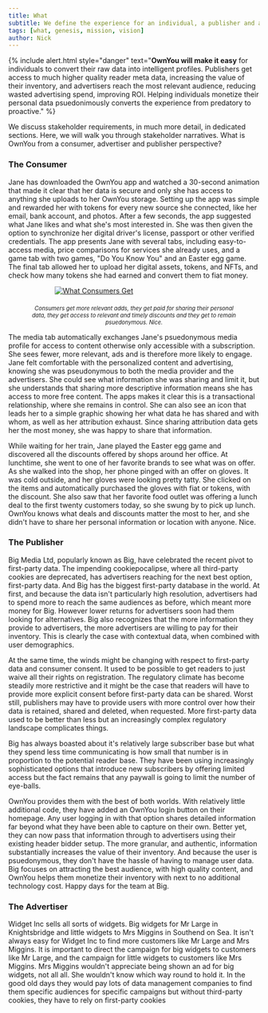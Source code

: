 ```yaml
---
title: What
subtitle: We define the experience for an individual, a publisher and an advertiser. OwnYou is a community of stakeholders in search of a superior, and more sustainable platform. Where equity is a function on participation and contribution.
tags: [what, genesis, mission, vision]
author: Nick
---
```


{% include alert.html style="danger" text="<strong>OwnYou will make it easy</strong> for individuals to convert their raw data into intelligent profiles. Publishers get access to much higher quality reader meta data, increasing the value of their inventory, and advertisers reach the most relevant audience, reducing wasted advertising spend, improving ROI. Helping individuals monetize their personal data psuedonimously converts the experience from predatory to proactive." %}

We discuss stakeholder requirements, in much more detail, in dedicated sections. Here, we will walk you through stakeholder narratives. What is OwnYou from a consumer, advertiser and publisher perspective?

### The Consumer

Jane has downloaded the OwnYou app and watched a 30-second animation that made it clear that her data is secure and only she has access to anything she uploads to her OwnYou storage. Setting up the app was simple and rewarded her with tokens for every new source she connected, like her email, bank account, and photos. After a few seconds, the app suggested what Jane likes and what she's most interested in. She was then given the option to synchronize her digital driver's license, passport or other verified credentials. The app presents Jane with several tabs, including easy-to-access media, price comparisons for services she already uses, and a game tab with two games, "Do You Know You" and an Easter egg game. The final tab allowed her to upload her digital assets, tokens, and NFTs, and check how many tokens she had earned and convert them to fiat money.

<!--
{% include image.html img="what_consumer.png" alt="What Consumers Get" caption="Consumers get more relevant ads, they get paid for sharing their personal data, they get access to relevant and timely discounts, and they get to remain pseudonymous. Nice." style="width: 100; height: auto; display: block; margin: 0 auto;" %} -->

<figure>
  <a href="/docs/uploads/what_consumer.png" data-uk-lightbox="animation: slide">
    <img src="/docs/uploads/what_consumer.png" style="max-width: 75%; display: block; margin: 0 auto; margin-bottom: 20px;" alt="What Consumers Get">
  </a>
  <figcaption style="font-style: italic; font-size: 0.8em; text-align: center;">Consumers get more relevant adds, they get paid for sharing their personal data, they get access to relevant and timely discounts and they get to remain psuedonymous. Nice.</figcaption>
</figure>

The media tab automatically exchanges Jane's psuedonymous media profile for access to content otherwise only accessible with a subscription. She sees fewer, more relevant, ads and is therefore more likely to engage. Jane felt comfortable with the personalized content and advertising, knowing she was pseudonymous to both the media provider and the advertisers. She could see what information she was sharing and limit it, but she understands that sharing more descriptive information means she has access to more free content. The apps makes it clear this is a transactional relationship, where she remains in control. She can also see an icon that leads her to a simple graphic showing her what data he has shared and with whom, as well as her attribution exhaust. Since sharing attribution data gets her the most money, she was happy to share that information.

While waiting for her train, Jane played the Easter egg game and discovered all the discounts offered by shops around her office. At lunchtime, she went to one of her favorite brands to see what was on offer. As she walked into the shop, her phone pinged with an offer on gloves. It was cold outside, and her gloves were looking pretty tatty. She clicked on the items and automatically purchased the gloves with fiat or tokens, with the discount. She also saw that her favorite food outlet was offering a lunch deal to the first twenty customers today, so she swung by to pick up lunch. OwnYou knows what deals and discounts matter the most to her, and she didn't have to share her personal information or location with anyone. Nice.

### The Publisher

Big Media Ltd, popularly known as Big, have celebrated the recent pivot to first-party data. The impending cookiepocalipse, where all third-party cookies are deprecated, has advertisers reaching for the next best option, first-party data. And Big has the biggest first-party database in the world. At first, and because the data isn't particularly high resolution, advertisers had to spend more to reach the same audiences as before, which meant more money for Big. However lower returns for advertisers soon had them looking for alternatives.
Big also recognizes that the more information they provide to advertisers, the more advertisers are willing to pay for their inventory. This is clearly the case with contextual data, when combined with user demographics.

At the same time, the winds might be changing with respect to first-party data and consumer consent. It used to be possible to get readers to just waive all their rights on registration. The regulatory climate has become steadily more restrictive and it might be the case that readers will have to provide more explicit consent before first-party data can be shared. Worst still, publishers may have to provide users with more control over how their data is retained, shared and deleted, when requested. More first-party data used to be better than less but an increasingly complex regulatory landscape complicates things.

Big has always boasted about it's relatively large subscriber base but what they spend less time communicating is how small that number is in proportion to the potential reader base. They have been using increasingly sophisticated options that introduce new subscribers by offering limited access but the fact remains that any paywall is going to limit the number of eye-balls.

OwnYou provides them with the best of both worlds. With relatively little additional code, they have added an OwnYou login button on their homepage. Any user logging in with that option shares detailed information far beyond what they have been able to capture on their own. Better yet, they can now pass that information through to advertisers using their existing header bidder setup. The more granular, and authentic, information substantially increases the value of their inventory. And because the user is psuedonymous, they don't have the hassle of having to manage user data. Big focuses on attracting the best audience, with high quality content, and OwnYou helps them monetize their inventory with next to no additional technology cost. Happy days for the team at Big.

### The Advertiser

Widget Inc sells all sorts of widgets. Big widgets for Mr Large in Knightsbridge and little widgets to Mrs Miggins in Southend on Sea. It isn't always easy for Widget Inc to find more customers like Mr Large and Mrs Miggins. It is important to direct the campaign for big widgets to customers like Mr Large, and the campaign for little widgets to customers like Mrs Miggins. Mrs Miggins wouldn't appreciate being shown an ad for big widgets, not all all. She wouldn't know which way round to hold it. In the good old days they would pay lots of data management companies to find them specific audiences for specific campaigns but without third-party cookies, they have to rely on first-party cookies
